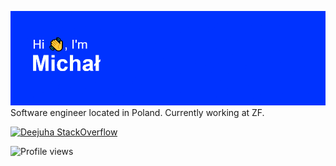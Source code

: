 ![Welcoming banner saying hi](.\header.png)
Software engineer located in Poland.
Currently working at ZF.

[![Deejuha StackOverflow](https://stackoverflow-badge.herokuapp.com/api/StackOverflowBadge/11418909)](https://stackoverflow.com/users/11418909/juhas)

![Profile views](https://gpvc.arturio.dev/Deejuha)

<!-- TODO-IST:START -->
<!-- TODO-IST:END -->

<!--
**Deejuha/Deejuha** is a ✨ _special_ ✨ repository because its `README.md` (this file) appears on your GitHub profile.

Here are some ideas to get you started:

- 🔭 I’m currently working on ...
- 🌱 I’m currently learning ...
- 👯 I’m looking to collaborate on ...
- 🤔 I’m looking for help with ...
- 💬 Ask me about ...
- 📫 How to reach me: ...
- 😄 Pronouns: ...
- ⚡ Fun fact: ...
-->
